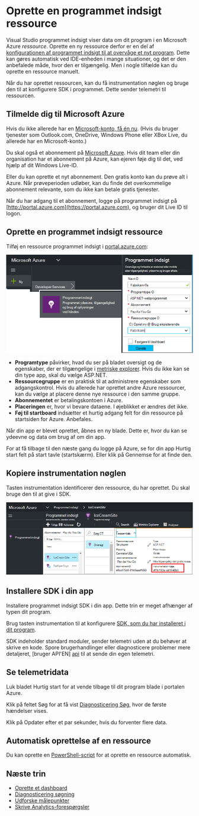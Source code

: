 <properties 
    pageTitle="Oprette en ny programmet indsigt ressource | Microsoft Azure" 
    description="Konfigurere programmet indsigt overvågning for et nyt live program. Webbaseret tilgang." 
    services="application-insights" 
    documentationCenter=""
    authors="alancameronwills" 
    manager="douge"/>

<tags 
    ms.service="application-insights" 
    ms.workload="tbd" 
    ms.tgt_pltfrm="ibiza" 
    ms.devlang="na" 
    ms.topic="article" 
    ms.date="08/26/2016" 
    ms.author="awills"/>

# <a name="create-an-application-insights-resource"></a>Oprette en programmet indsigt ressource

Visual Studio programmet indsigt viser data om dit program i en Microsoft Azure *ressource*. Oprette en ny ressource derfor er en del af [konfigurationen af programmet indsigt til at overvåge et nyt program][start]. Dette kan gøres automatisk ved IDE-enheden i mange situationer, og det er den anbefalede måde, hvor den er tilgængelig. Men i nogle tilfælde kan du oprette en ressource manuelt.

Når du har oprettet ressourcen, kan du få instrumentation nøglen og bruge den til at konfigurere SDK i programmet. Dette sender telemetri til ressourcen.

## <a name="sign-up-to-microsoft-azure"></a>Tilmelde dig til Microsoft Azure

Hvis du ikke allerede har en [Microsoft-konto, få én nu](http://live.com). (Hvis du bruger tjenester som Outlook.com, OneDrive, Windows Phone eller XBox Live, du allerede har en Microsoft-konto.)

Du skal også et abonnement på [Microsoft Azure](http://azure.com). Hvis dit team eller din organisation har et abonnement på Azure, kan ejeren føje dig til det, ved hjælp af dit Windows Live-ID.

Eller du kan oprette et nyt abonnement. Den gratis konto kan du prøve alt i Azure. Når prøveperioden udløber, kan du finde det overkommelige abonnement relevante, som du ikke kan betale gratis tjenester. 

Når du har adgang til et abonnement, logge på programmet indsigt på [http://portal.azure.com](https://portal.azure.com), og bruger dit Live ID til logon.


## <a name="create-an-application-insights-resource"></a>Oprette en programmet indsigt ressource
  

Tilføj en ressource programmet indsigt i [portal.azure.com](https://portal.azure.com):

![Klik på ny, programmet indsigt](./media/app-insights-create-new-resource/01-new.png)


* **Programtype** påvirker, hvad du ser på bladet oversigt og de egenskaber, der er tilgængelige i [metriske explorer][metrics]. Hvis du ikke kan se din type app, skal du vælge ASP.NET.
* **Ressourcegruppe** er en praktisk til at administrere egenskaber som adgangskontrol. Hvis du allerede har oprettet andre Azure ressourcer, kan du vælge at placere denne nye ressource i den samme gruppe.
* **Abonnementet** er betalingskontoen i Azure.
* **Placeringen** er, hvor vi bevare dataene. I øjeblikket er ændres det ikke.
* **Føj til startboard** indsætter et hurtig adgang felt for din ressource på startsiden for Azure. Anbefales.

Når din app er blevet oprettet, åbnes en ny blade. Dette er, hvor du kan se ydeevne og data om brug af om din app. 

For at få tilbage til den næste gang du logge på Azure, se for din app Hurtig start felt på start tavle (startskærm). Eller klik på Gennemse for at finde den.


## <a name="copy-the-instrumentation-key"></a>Kopiere instrumentation nøglen

Tasten instrumentation identificerer den ressource, du har oprettet. Du skal bruge den til at give i SDK.

![Klik på Essentials skal du klikke på tasten Instrumentation, CTRL + C](./media/app-insights-create-new-resource/02-props.png)

## <a name="install-the-sdk-in-your-app"></a>Installere SDK i din app

Installere programmet indsigt SDK i din app. Dette trin er meget afhænger af typen dit program. 

Brug tasten instrumentation til at konfigurere [SDK, som du har installeret i dit program][start].

SDK indeholder standard moduler, sender telemetri uden at du behøver at skrive en kode. Spore brugerhandlinger eller diagnosticere problemer mere detaljeret, [bruger API'EN] [ api] til at sende din egen telemetri.


## <a name="monitor"></a>Se telemetridata

Luk bladet Hurtig start for at vende tilbage til dit program blade i portalen Azure.

Klik på feltet Søg for at få vist [Diagnosticering Søg][diagnostic], hvor de første hændelser vises. 

Klik på Opdater efter et par sekunder, hvis du forventer flere data.

## <a name="creating-a-resource-automatically"></a>Automatisk oprettelse af en ressource

Du kan oprette en [PowerShell-script](app-insights-powershell-script-create-resource.md) for at oprette en ressource automatisk.

## <a name="next-steps"></a>Næste trin

* [Oprette et dashboard](app-insights-dashboards.md)
* [Diagnosticering søgning](app-insights-diagnostic-search.md)
* [Udforske målepunkter](app-insights-metrics-explorer.md)
* [Skrive Analytics-forespørgsler](app-insights-analytics.md)


<!--Link references-->

[api]: app-insights-api-custom-events-metrics.md
[diagnostic]: app-insights-diagnostic-search.md
[metrics]: app-insights-metrics-explorer.md
[start]: app-insights-overview.md

 